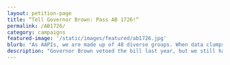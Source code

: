 ```yaml
---
layout: petition-page
title: “Tell Governor Brown: Pass AB 1726!“
permalink: /AB1726/
category: campaigns
featured-image: '/static/images/featured/ab1726.jpg'
blurb: "As AAPIs, we are made up of 48 diverse groups. When data clumps us all under “Asian,” it can overshadow the specific challenges faced by Southeast Asian American, Pacific Islander students and refugee communities."
description: "Governor Brown vetoed the bill last year, but we still have the opportunity to pass AB 1726 this year!”
---
```

<link href='https://actionnetwork.org/css/style-embed-whitelabel.css' rel='stylesheet' type='text/css' /><script>window.yepnope || document.write('<script src="https://actionnetwork.org/includes/js/yepnope154-min.js"><\/script>');</script><script src='https://actionnetwork.org/widgets/v2/petition/tell-governor-brown-we-need-data-disaggregation-for-all-aapi-communities?format=js&source=widget&style=full'></script><div id='can-petition-area-tell-governor-brown-we-need-data-disaggregation-for-all-aapi-communities' style='width: 100%'><!-- this div is the target for our HTML insertion --></div>